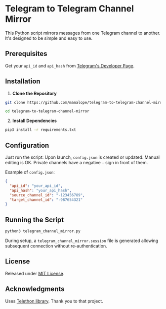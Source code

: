 # Telegram to Telegram Channel Mirror

This Python script mirrors messages from one Telegram channel to another. It's designed to be simple and easy to use.


## Prerequisites

Get your `api_id` and `api_hash` from [Telegram's Developer Page](https://my.telegram.org/apps).


## Installation

1. **Clone the Repository**

```bash
git clone https://github.com/manalope/telegram-to-telegram-channel-mirror.git

cd telegram-to-telegram-channel-mirror
```


2. **Install Dependencies**

```bash
pip3 install -r requirements.txt
```

## Configuration

Just run the script:  Upon launch, `config.json` is created or updated. Manual editing is OK. Private channels have a negative `-` sign in front of them.

Example of `config.json`:

```json
{
  "api_id": "your_api_id",
  "api_hash": "your_api_hash",
  "source_channel_id": "-123456789",
  "target_channel_id": "-987654321"
}
```

## Running the Script

```bash
python3 telegram_channel_mirror.py
```

During setup, a `telegram_channel_mirror.session` file is generated allowing subsequent connection without re-authentication.


## License

Released under [MIT License](https://opensource.org/license/mit/).

## Acknowledgments

Uses [Telethon library](https://github.com/LonamiWebs/Telethon). Thank you to that project.

